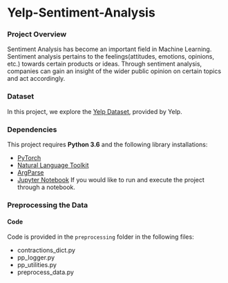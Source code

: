 # Yelp-Sentiment-Analysis

### Project Overview
Sentiment Analysis has become an important field in Machine Learning. Sentiment analysis pertains to the feelings(attitudes, emotions, opinions, etc.) towards certain products or ideas. Through sentiment analysis, companies can gain an insight of the wider public opinion on certain topics and act accordingly.

### Dataset
In this project, we explore the [Yelp Dataset](https://www.yelp.com/dataset/challenge), provided by Yelp.

### Dependencies
This project requires **Python 3.6** and the following library installations:
- [PyTorch](http://pytorch.org/)
- [Natural Language Toolkit](https://www.nltk.org/)
- [ArgParse](https://pypi.python.org/pypi/argparse)
 - [Jupyter Notebook](http://jupyter.org/) If you would like to run and execute the project through a notebook.
 

 
 ### Preprocessing the Data
 #### Code
 Code is provided in the `preprocessing` folder in the following files:
 - contractions_dict.py
 - pp_logger.py
 - pp_utilities.py
 - preprocess_data.py
 
 
